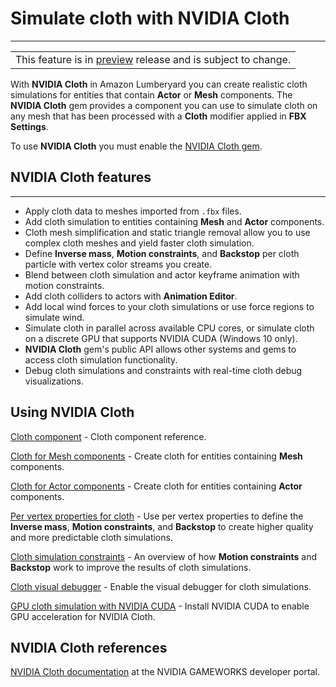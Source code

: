 # Simulate cloth with NVIDIA Cloth<a name="nvidia-cloth-intro"></a>


****  

|  | 
| --- |
| This feature is in [preview](https://docs.aws.amazon.com/lumberyard/latest/userguide/ly-glos-chap.html#preview) release and is subject to change\.  | 

 With **NVIDIA Cloth** in Amazon Lumberyard you can create realistic cloth simulations for entities that contain **Actor** or **Mesh** components\. The **NVIDIA Cloth** gem provides a component you can use to simulate cloth on any mesh that has been processed with a **Cloth** modifier applied in **FBX Settings**\. 

To use **NVIDIA Cloth** you must enable the [NVIDIA Cloth gem](nvidia-cloth.md)\. 

## NVIDIA Cloth features<a name="nvidia-cloth-features"></a>

****
+ Apply cloth data to meshes imported from `.fbx` files\. 
+ Add cloth simulation to entities containing **Mesh** and **Actor** components\. 
+ Cloth mesh simplification and static triangle removal allow you to use complex cloth meshes and yield faster cloth simulation\. 
+ Define **Inverse mass**, **Motion constraints**, and **Backstop** per cloth particle with vertex color streams you create\. 
+ Blend between cloth simulation and actor keyframe animation with motion constraints\. 
+ Add cloth colliders to actors with **Animation Editor**\. 
+ Add local wind forces to your cloth simulations or use force regions to simulate wind\. 
+ Simulate cloth in parallel across available CPU cores, or simulate cloth on a discrete GPU that supports NVIDIA CUDA \(Windows 10 only\)\. 
+ **NVIDIA Cloth** gem's public API allows other systems and gems to access cloth simulation functionality\. 
+ Debug cloth simulations and constraints with real\-time cloth debug visualizations\. 

## Using NVIDIA Cloth<a name="nvidia-cloth-topics"></a>

[Cloth component](component-cloth.md) \- Cloth component reference\. 

[Cloth for Mesh components](nvidia-cloth-meshes.md) \- Create cloth for entities containing **Mesh** components\. 

[Cloth for Actor components](nvidia-cloth-actors.md) \- Create cloth for entities containing **Actor** components\. 

[Per vertex properties for cloth](nvidia-cloth-vertex-data.md) \- Use per vertex properties to define the **Inverse mass**, **Motion constraints**, and **Backstop** to create higher quality and more predictable cloth simulations\. 

[Cloth simulation constraints](nvidia-cloth-constraints.md) \- An overview of how **Motion constraints** and **Backstop** work to improve the results of cloth simulations\. 

[Cloth visual debugger](nvidia-cloth-debugging.md) \- Enable the visual debugger for cloth simulations\. 

[GPU cloth simulation with NVIDIA CUDA](nvidia-cloth-gpu.md) \- Install NVIDIA CUDA to enable GPU acceleration for NVIDIA Cloth\. 

## NVIDIA Cloth references<a name="component-cloth-references"></a>

 [NVIDIA Cloth documentation](https://gameworksdocs.nvidia.com/NvCloth/1.1/index.html) at the NVIDIA GAMEWORKS developer portal\. 